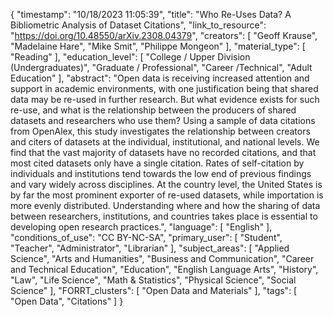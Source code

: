 {
    "timestamp": "10/18/2023 11:05:39",
    "title": "Who Re-Uses Data? A Bibliometric Analysis of Dataset Citations",
    "link_to_resource": "https://doi.org/10.48550/arXiv.2308.04379",
    "creators": [
        "Geoff Krause",
        "Madelaine Hare",
        "Mike Smit",
        "Philippe Mongeon"
    ],
    "material_type": [
        "Reading"
    ],
    "education_level": [
        "College / Upper Division (Undergraduates)",
        "Graduate / Professional",
        "Career /Technical",
        "Adult Education"
    ],
    "abstract": "Open data is receiving increased attention and support in academic environments, with one justification being that shared data may be re-used in further research. But what evidence exists for such re-use, and what is the relationship between the producers of shared datasets and researchers who use them? Using a sample of data citations from OpenAlex, this study investigates the relationship between creators and citers of datasets at the individual, institutional, and national levels. We find that the vast majority of datasets have no recorded citations, and that most cited datasets only have a single citation. Rates of self-citation by individuals and institutions tend towards the low end of previous findings and vary widely across disciplines. At the country level, the United States is by far the most prominent exporter of re-used datasets, while importation is more evenly distributed. Understanding where and how the sharing of data between researchers, institutions, and countries takes place is essential to developing open research practices.",
    "language": [
        "English"
    ],
    "conditions_of_use": "CC BY-NC-SA",
    "primary_user": [
        "Student",
        "Teacher",
        "Administrator",
        "Librarian"
    ],
    "subject_areas": [
        "Applied Science",
        "Arts and Humanities",
        "Business and Communication",
        "Career and Technical Education",
        "Education",
        "English Language Arts",
        "History",
        "Law",
        "Life Science",
        "Math & Statistics",
        "Physical Science",
        "Social Science"
    ],
    "FORRT_clusters": [
        "Open Data and Materials"
    ],
    "tags": [
        "Open Data",
        "Citations"
    ]
}